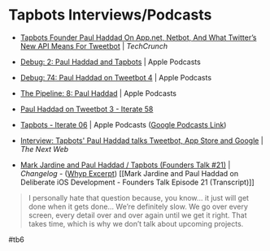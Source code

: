 # Tapbots Interviews/Podcasts
* [Tapbots Founder Paul Haddad On App.net, Netbot, And What Twitter’s New API Means For Tweetbot](https://techcrunch.com/2012/10/03/tapbots-founder-paul-haddad-on-app-net-netbot-and-what-twitters-new-api-means-for-tweetbot/) | *TechCrunch*

* [‎Debug: 2: Paul Haddad and Tapbots](https://podcasts.apple.com/us/podcast/debug/id578812394?i=1000125302871) | Apple Podcasts

* [‎Debug: 74: Paul Haddad on Tweetbot 4](https://podcasts.apple.com/us/podcast/debug/id578812394?i=1000356407412) | Apple Podcasts

* [‎The Pipeline: 8: Paul Haddad](https://podcasts.apple.com/us/podcast/the-pipeline/id354122274?i=1000355042137) | Apple Podcasts

* [‎Paul Haddad on Tweetbot 3 - Iterate 58](https://podcasts.apple.com/us/podcast/iterate/id447063932?i=1000194600562)

* [‎Tapbots - Iterate 06](https://podcasts.apple.com/us/podcast/iterate/id447063932?i=1000097428838) | Apple Podcasts ([Google Podcasts Link](https://podcasts.google.com?feed=aHR0cDovL2ZlZWRzLmZlZWRidXJuZXIuY29tL0l0ZXJhdGU%3D&episode=OUMzNTFDNDUtRDU5My00OEEzLUE1MDQtMTQ0QUQ2RjhBRUZG))

* [Interview: Tapbots' Paul Haddad talks Tweetbot, App Store and Google](https://thenextweb.com/apple/2012/02/08/tapbots-founder-on-tweetbot-for-ipad-state-of-the-app-store-and-googles-app-problem/) | *The Next Web*

* [Mark Jardine and Paul Haddad / Tapbots (Founders Talk #21)](https://changelog.com/founderstalk/21) | *Changelog* - ([Whyp Excerpt](https://whyp.it/t/mark-jardine-and-paul-haddad-from-tapbots-on-deliberate-ios-development-74881)) [[Mark Jardine and Paul Haddad on Deliberate iOS Development - Founders Talk Episode 21 (Transcript)]]
> I personally hate that question because, you know… it just will get done when it gets done… We’re definitely slow. We go over every screen, every detail over and over again until we get it right. That takes time, which is why we don’t talk about upcoming projects.  


#tb6